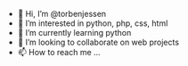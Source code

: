 - 👋 Hi, I’m @torbenjessen
- 👀 I’m interested in python, php, css, html
- 🌱 I’m currently learning python
- 💞️ I’m looking to collaborate on web projects
- 📫 How to reach me ...

<!---
torbenjessen/torbenjessen is a ✨ special ✨ repository because its `README.md` (this file) appears on your GitHub profile.
You can click the Preview link to take a look at your changes.
--->
